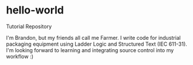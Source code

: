 # hello-world
Tutorial Repository

I'm Brandon, but my friends all call me Farmer. I write code for industrial packaging equipment using Ladder Logic and Structured Text (IEC 611-31). I'm looking forward to learning and integrating source control into my workflow :)



